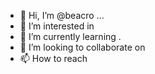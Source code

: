 - 👋 Hi, I’m @beacro ...
- 👀 I’m interested in 
- 🌱 I’m currently learning .
- 💞️ I’m looking to collaborate on 
- 📫 How to reach 

<!---
beacro/beacro is a ✨ special ✨ repository because its `README.md` (this file) appears on your GitHub profile.
You can click the Preview link to take a look at your changes.
--->
